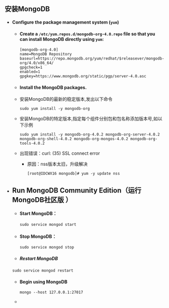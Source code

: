 ## 安装MongoDB

* #### Configure the package management system (`yum`)

  * #### Create a `/etc/yum.repos.d/mongodb-org-4.0.repo` file so that you can install MongoDB directly using `yum`:

    ````shell
    [mongodb-org-4.0]
    name=MongoDB Repository
    baseurl=https://repo.mongodb.org/yum/redhat/$releasever/mongodb-org/4.0/x86_64/
    gpgcheck=1
    enabled=1
    gpgkey=https://www.mongodb.org/static/pgp/server-4.0.asc
    ````

  * #### Install the MongoDB packages.

  * 安装MongoDB的最新的稳定版本,发出以下命令

    ````shell
    sudo yum install -y mongodb-org
    ````

  * 安装MongoDB的特定版本,指定每个组件分别包和包名称添加版本号,如以下示例

    ````shell
    sudo yum install -y mongodb-org-4.0.2 mongodb-org-server-4.0.2 mongodb-org-shell-4.0.2 mongodb-org-mongos-4.0.2 mongodb-org-tools-4.0.2
    ````


  * 出现错误：curl: (35) SSL connect error

    * 原因：nss版本太旧，升级解决

      ````shell
      [root@IDCWX16 mongodb]# yum -y update nss
      ````

* ## Run MongoDB Community Edition（运行MongoDB社区版 ）

  * ####  Start MongoDB：

    ````shell
    sudo service mongod start
    ````

  * ####  Stop MongoDB：

    ```shell
    sudo service mongod stop
    ```

  *  ##### Restart MongoDB

    ````shell
    sudo service mongod restart
    ````

  * #### Begin using MongoDB

    ````shell
    mongo --host 127.0.0.1:27017
    ````

  * 